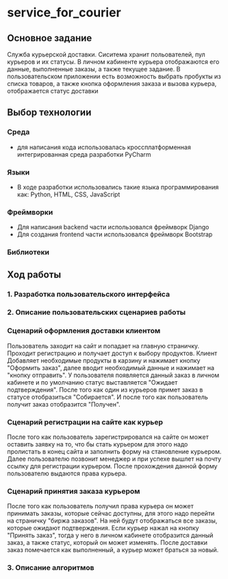 # service_for_courier

## Основное задание

Служба курьерской доставки. Сиситема хранит польователей, пул курьеров и их статусы. В личном кабиненте курьера
отображаются его данные, выполненные заказы, а также текущее задание. В пользовательском приложении есть возможность
выбрать пробукты из списка товаров, а также кнопка оформления заказа и вызова курьера, отображается статус доставки

## Выбор технологии

### Среда

+ для написания кода использовалась кроссплатформенная интегрированная среда разработки PyCharm

### Языки

+ В ходе разработки использовались такие языка программирования как: Python, HTML, CSS, JavaScript

### Фреймворки

+ Для написания backend части использовался фреймворк Django
+ Для создания frontend части использовался фреймворк Bootstrap

### Библиотеки

## Ход работы

### 1. Разработка пользовательского интерфейса

### 2. Описание пользовательских сценариев работы

### Сценарий оформления доставки клиентом

Пользователь заходит на сайт и попадает на главную страничку. Проходит регистрацию и получает доступ к выбору продуктов.
Клиент Добавляет необходимые продукты в карзину и нажимает кнопку "Оформить заказ", далее вводит необходимый данные и
нажимает на "кнопку отправить". У пользователя появляется данный заказ в личном кабинете и по умолчанию статус
выставляется "Ожидает подтверждения". После того как один из курьеров примет заказ в статусе отобразиться "Собирается".
И после того как пользователь получит заказ отобразится "Получен".

### Сценарий регистрации на сайте как курьер

После того как пользователь зарегистрировался на сайте он может оставить заявку на то, что бы стать курьером для этого
надо пролистать в конец сайта и заполнить форму на становление курьером. Далее пользователю позвонит менеджер и при
успехе вышлет на почту ссылку для регистрации курьером. После прохождения данной форму пользователю выдаются права
курьера.

### Сценарий принятия заказа курьером

После того как пользователь получил права курьера он может принимать заказы, которые сейчас доступны, для этого надо
перейти на страничку "биржа заказов". На ней будут отображаться все заказы, которые ожидают подтверждения. Если курьер
нажал на кнопку "Принять заказ", тогда у него в личном кабинете отобразится данный заказ, а также статус, который он
может изменять. После доставки заказ помечается как выполненный, а курьер может браться за новый.

### 3. Описание алгоритмов

